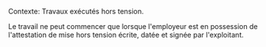 Contexte: Travaux exécutés hors tension.

Le travail ne peut commencer que lorsque l'employeur est en possession de l'attestation de mise hors tension écrite, datée et signée par l'exploitant.